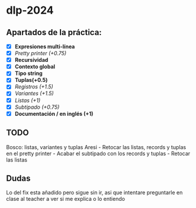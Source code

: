 # dlp-2024

## Apartados de la práctica:
- [x] __Expresiones multi-línea__
- [x] _Pretty printer (+0.75)_
- [x] __Recursividad__
- [x] __Contexto global__
- [x] __Tipo string__
- [x] __Tuplas(+0.5)__
- [x] _Registros (+1.5)_
- [x] _Variantes (+1.5)_
- [x] _Listas (+1)_ 
- [x] _Subtipado (+0.75)_
- [x] __Documentación / en inglés (+1)__

## TODO
Bosco: listas, variantes y tuplas
Aresi
    - Retocar las listas, records y tuplas en el pretty printer
    - Acabar el subtipado con los records y tuplas
    - Retocar las listas

## Dudas
Lo del fix esta añadido pero sigue sin ir, asi que intentare preguntarle en clase al teacher a ver si me explica o lo entiendo
